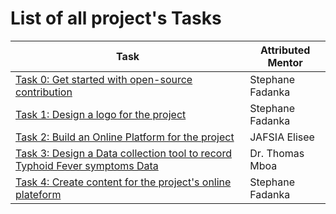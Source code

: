 # List of all project's Tasks

| Task  | Attributed Mentor |
| ------------- | ------------- |
| [Task 0: Get started with open-source contribution](https://github.com/Mboalab/Mboalab-Outreachy_December-to-March-2022-internship-round/blob/main/Starter%20Tasks/Newcomer%20Tasks/Task%200:%20Get%20started%20with%20open-source%20contribution/Task%20Description.md) | Stephane Fadanka  |
| [Task 1: Design a logo for the project](https://github.com/Mboalab/Mboalab-Outreachy_December-to-March-2022-internship-round/blob/main/Starter%20Tasks/Newcomer%20Tasks/Task%201:%20Design%20a%20logo%20for%20the%20project/Task%20Description.md) | Stephane Fadanka  |
| [Task 2: Build an Online Platform for the project](https://github.com/Mboalab/Mboalab-Outreachy_December-to-March-2022-internship-round/blob/main/Starter%20Tasks/Newcomer%20Tasks/Task%202:%20Build%20an%20Online%20Platform%20for%20the%20project/Task%20Description.md) | JAFSIA Elisee  |
| [Task 3: Design a Data collection tool to record Typhoid Fever symptoms Data](https://github.com/Mboalab/Mboalab-Outreachy_December-to-March-2022-internship-round/blob/main/Starter%20Tasks/Newcomer%20Tasks/Task%203:%20Design%20a%20Data%20collection%20tool%20to%20record%20Typhoid%20Fever%20symptoms%20Data/Task%20Description.md) | Dr. Thomas Mboa  |
| [Task 4: Create content for the project's online plateform](https://github.com/Mboalab/Mboalab-Outreachy_December-to-March-2022-internship-round/blob/main/Starter%20Tasks/Newcomer%20Tasks/Task%204:%20Create%20content%20for%20the%20project's%20online%20plateform/Task%20Description.md) | Stephane Fadanka  |
